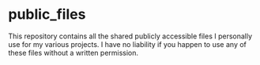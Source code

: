 # public_files
This repository contains all the shared publicly accessible files I personally use for my various projects. I have no liability if you happen to use any of these files without a written permission.
